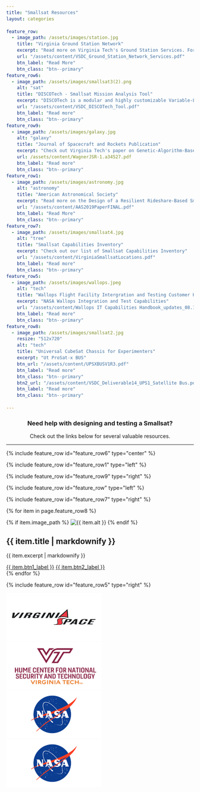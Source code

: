 ```yaml
---
title: "Smallsat Resources"
layout: categories

feature_row:
  - image_path: /assets/images/station.jpg
    title: "Virginia Ground Station Network"
    excerpt: "Read more on Virginia Tech's Ground Station Services. For more information contact Jonathan Black at Virginia Tech at jonathan.black@vt.edu"
    url: "/assets/content/VSDC_Ground_Station_Network_Services.pdf"
    btn_label: "Read More"
    btn_class: "btn--primary"
feature_row6:
  - image_path: /assets/images/smallsat3(2).png
    alt: "sat"
    title: "DISCOTech - Smallsat Mission Analysis Tool"
    excerpt: "DISCOTech is a modular and highly customizable Variable-Length Genetic Algorithm that interfaces with Model-Based Systems Engineering tools to solve complex engineering challenges. DISCOTech pinpoints cost-effective solutions and maps out the tradespace to give users informed decision-making power. It produces solution for all phases of the mission lifetime, including constellation design, launch and mission execution. Open Data Cube data can be incorporated into DISCOTech objectives or models for data-driven designs, and the solutions can be publiched to the ODC for further analysis and future use."
    url: "/assets/content/VSDC_DISCOTech_Tool.pdf"
    btn_label: "Read more"
    btn_class: "btn--primary"
feature_row9:
  - image_path: /assets/images/galaxy.jpg 
    alt: "galaxy"
    title: "Journal of Spacecraft and Rockets Publication"
    excerpt: "Check out Virginia Tech's paper on Genetic-Algorithm-Based Design for Rideshare and Heterogeneous Constellations"
    url: /assets/content/WagnerJSR-1.a34527.pdf
    btn_label: "Read more"
    btn_class: "btn--primary"
feature_row1:
  - image_path: /assets/images/astronomy.jpg
    alt: "astronomy"
    title: "American Astronomical Society"
    excerpt: "Read more on the Design of a Resilient Rideshare-Based Small Satellite Constellation Using a Genetic Algorithm"
    url: "/assets/content/AAS2019PaperFINAL.pdf"
    btn_label: "Read More"
    btn_class: "btn--primary"
feature_row7:
  - image_path: /assets/images/smallsat4.jpg
    alt: "tree"
    title: "Smallsat Capabilities Inventory"
    excerpt: "Check out our list of Smallsat Capabilities Inventory"
    url: "/assets/content/VirginiaSmallsatLocations.pdf"
    btn_label: "Read more"
    btn_class: "btn--primary"
feature_row5:
  - image_path: /assets/images/wallops.jpeg
    alt: "tech"
    title: "Wallops Flight Facility Intergration and Testing Customer Handbook"
    excerpt: "NASA Wallops Integration and Test Capabilities"
    url: "/assets/content/Wallops IT Capabilities Handbook_updates_08.11.22_ (1).pdf"
    btn_label: "Read more"
    btn_class: "btn--primary"
feature_row8:
  - image_path: /assets/images/smallsat2.jpg
    resize: "512x720"
    alt: "tech"
    title: "Universal CubeSat Chassis for Experimenters"
    excerpt: "Ut ProSat-x BUS"
    btn_url: "/assets/content/UPSXBUSV1R3.pdf"
    btn_label: "Read more"
    btn_class: "btn--primary"
    btn2_url: "/assets/content/VSDC_Deliverable14_UPS1_Satellite Bus.pdf"
    btn_label: "Read more"
    btn_class: "btn--primary"

---
```


<h3 style="text-align:center">Need help with designing and testing a Smallsat? </h3>
<p style="text-align:center">Check out the links below for several valuable resources.</p>
<hr>

{% include feature_row id="feature_row6" type="center" %}

{% include feature_row id="feature_row1" type="left" %}

{% include feature_row id="feature_row9" type="right" %}

{% include feature_row id="feature_row" type="left" %}

{% include feature_row id="feature_row7" type="right" %}

<!--{% include feature_row id="feature_row8" type="left" %}-->

{% for item in page.feature_row8 %}
  <div class="feature__item">
    {% if item.image_path %}
      <img src="{{ item.image_path }}" alt="{{ item.alt }}" class="feature__image">
    {% endif %}
    <h2 class="feature__title">{{ item.title | markdownify }}</h2>
    <p class="feature__excerpt">{{ item.excerpt | markdownify }}</p>
    <a href="{{ item.btn1_url }}" class="btn--primary">{{ item.btn1_label }}</a>
    <a href="{{ item.btn2_url }}" class="btn--primary">{{ item.btn2_label }}</a>
  </div>
{% endfor %}

{% include feature_row id="feature_row5" type="right" %}

<!--<h1 style="text-align:center"> Example Projects</h1>
<br>
{% include feature_row id="feature_row" type="right" %}-->

<div class="center">
  <a href="https://www.vaspace.org"><img src="/assets/images/vasf.png" alt="VA Space" style="width: 256px;height: 128px;"></a> 
  <a href="https://hume.vt.edu"><img src="/assets/images/vthume.jpg" alt="VT" style="width: 256px;height: 128px;">
  </a>
</div>
<div>
  <a href="https://www.nasa.gov/langley"><img src="/assets/images/nasa.png" alt="NASA Langley" style="width: 256px;height: 128px;"></a>
  <a href="https://www.nasa.gov/centers/wallops/home"><img src="/assets/images/nasa.png" alt="NASA Wallops" style="width: 256px;height: 128px;">
  </a>
</div>

